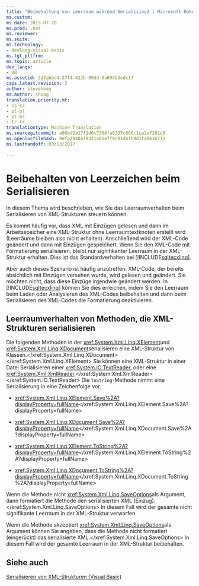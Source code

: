 ```yaml
---
title: "Beibehaltung von Leerraum während Serializing2 | Microsoft-Dokumentation"
ms.custom: 
ms.date: 2015-07-20
ms.prod: .net
ms.reviewer: 
ms.suite: 
ms.technology:
- devlang-visual-basic
ms.tgt_pltfrm: 
ms.topic: article
dev_langs:
- VB
ms.assetid: 2d7abbd4-37f4-422b-89dd-0a694b5edc17
caps.latest.revision: 3
author: stevehoag
ms.author: shoag
translation.priority.mt:
- cs-cz
- pl-pl
- pt-br
- tr-tr
translationtype: Machine Translation
ms.sourcegitcommit: a06bd2a17f1d6c7308fa6337c866c1ca2e7281c0
ms.openlocfilehash: 9efa2940af9321401e7f9c01d6fb9d1f48616711
ms.lasthandoff: 03/13/2017

---
```

# <a name="preserving-white-space-while-serializing"></a>Beibehalten von Leerzeichen beim Serialisieren
In diesem Thema wird beschrieben, wie Sie das Leerraumverhalten beim Serialisieren von XML-Strukturen steuern können.  
  
 Es kommt häufig vor, dass XML mit Einzügen gelesen und dann im Arbeitsspeicher eine XML-Struktur ohne Leerraumtextknoten erstellt wird (Leerräume bleiben also nicht erhalten). Anschließend wird der XML-Code geändert und dann mit Einzügen gespeichert. Wenn Sie den XML-Code mit Formatierung serialisieren, bleibt nur signifikanter Leerraum in der XML-Struktur erhalten. Dies ist das Standardverhalten bei [!INCLUDE[sqltecxlinq](../../../../csharp/programming-guide/concepts/linq/includes/sqltecxlinq_md.md)].  
  
 Aber auch dieses Szenario ist häufig anzutreffen: XML-Code, der bereits absichtlich mit Einzügen versehen wurde, wird gelesen und geändert. Sie möchten nicht, dass diese Einzüge irgendwie geändert werden. In [!INCLUDE[sqltecxlinq](../../../../csharp/programming-guide/concepts/linq/includes/sqltecxlinq_md.md)] können Sie dies erreichen, indem Sie den Leerraum beim Laden oder Analysieren des XML-Codes beibehalten und dann beim Serialisieren des XML-Codes die Formatierung deaktivieren.  
  
## <a name="white-space-behavior-of-methods-that-serialize-xml-trees"></a>Leerraumverhalten von Methoden, die XML-Strukturen serialisieren  
 Die folgenden Methoden in der <xref:System.Xml.Linq.XElement>und <xref:System.Xml.Linq.XDocument>serialisieren eine XML-Struktur von Klassen.</xref:System.Xml.Linq.XDocument> </xref:System.Xml.Linq.XElement> Sie können eine XML-Struktur in einer Datei Serialisieren einer <xref:System.IO.TextReader>, oder eine <xref:System.Xml.XmlReader>.</xref:System.Xml.XmlReader> </xref:System.IO.TextReader> Die `ToString`-Methode nimmt eine Serialisierung in eine Zeichenfolge vor.  
  
-   <xref:System.Xml.Linq.XElement.Save%2A?displayProperty=fullName></xref:System.Xml.Linq.XElement.Save%2A?displayProperty=fullName>  
  
-   <xref:System.Xml.Linq.XDocument.Save%2A?displayProperty=fullName></xref:System.Xml.Linq.XDocument.Save%2A?displayProperty=fullName>  
  
-   <xref:System.Xml.Linq.XElement.ToString%2A?displayProperty=fullName></xref:System.Xml.Linq.XElement.ToString%2A?displayProperty=fullName>  
  
-   <xref:System.Xml.Linq.XDocument.ToString%2A?displayProperty=fullName></xref:System.Xml.Linq.XDocument.ToString%2A?displayProperty=fullName>  
  
 Wenn die Methode nicht <xref:System.Xml.Linq.SaveOptions>als Argument, dann formatiert die Methode den serialisierten XML (Einzug).</xref:System.Xml.Linq.SaveOptions> In diesem Fall wird der gesamte nicht signifikante Leerraum in der XML-Struktur verworfen.  
  
 Wenn die Methode akzeptiert <xref:System.Xml.Linq.SaveOptions>als Argument können Sie angeben, dass die Methode nicht formatiert (eingerückt) das serialisierte XML.</xref:System.Xml.Linq.SaveOptions> In diesem Fall wird der gesamte Leerraum in der XML-Struktur beibehalten.  
  
## <a name="see-also"></a>Siehe auch  
 [Serialisieren von XML-Strukturen (Visual Basic)](../../../../visual-basic/programming-guide/concepts/linq/serializing-xml-trees.md)
